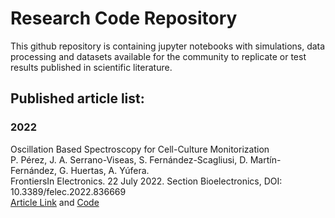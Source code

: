# Research Code Repository
This github repository is containing jupyter notebooks with simulations, data processing and datasets available for the community to replicate or test results published in scientific literature. 

## Published article list:
### 2022

Oscillation Based Spectroscopy for Cell-Culture Monitorization  
P. Pérez, J. A. Serrano-Viseas, S. Fernández-Scagliusi, D. Martín-Fernández, G. Huertas, A. Yúfera.  
FrontiersIn Electronics. 22 July 2022. Section Bioelectronics, DOI: 10.3389/felec.2022.836669  
[Article Link](https://www.frontiersin.org/articles/10.3389/felec.2022.836669/full) and [Code](FIE2021) 

